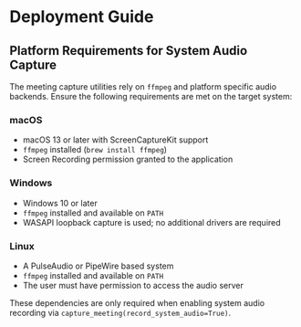 # Deployment Guide

## Platform Requirements for System Audio Capture

The meeting capture utilities rely on `ffmpeg` and platform specific audio backends.
Ensure the following requirements are met on the target system:

### macOS
- macOS 13 or later with ScreenCaptureKit support
- `ffmpeg` installed (`brew install ffmpeg`)
- Screen Recording permission granted to the application

### Windows
- Windows 10 or later
- `ffmpeg` installed and available on `PATH`
- WASAPI loopback capture is used; no additional drivers are required

### Linux
- A PulseAudio or PipeWire based system
- `ffmpeg` installed and available on `PATH`
- The user must have permission to access the audio server

These dependencies are only required when enabling system audio recording via
`capture_meeting(record_system_audio=True)`.
